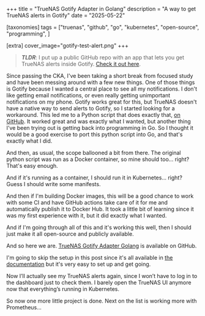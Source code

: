 +++
title = "TrueNAS Gotify Adapter in Golang"
description = "A way to get TrueNAS alerts in Gotify"
date = "2025-05-22"

[taxonomies] 
tags = ["truenas", "github", "go", "kubernetes", "open-source", "programming", ]

[extra]
cover_image="gotify-test-alert.png"
+++

> ***TLDR***: I put up a public GitHub repo with an app that lets you get TrueNAS alerts inside Gotify.  [Check it out here](https://github.com/jwschman/truenas-gotify-adapter-golang).

Since passing the CKA, I've been taking a short break from focused study and have been messing around with a few new things.  One of those things is Gotify because I wanted a central place to see all my notifications.  I don't like getting email notifications, or even really getting unimportant notifications on my phone.  Gotify works great for this, but TrueNAS doesn't have a native way to send alerts to Gotify, so I started looking for a workaround.  This led me to a Python script that does exactly that, [on GitHub](https://github.com/ZTube/truenas-gotify-adapter).  It worked great and was exactly what I wanted, but another thing I've been trying out is getting back into programming in Go.  So I thought it would be a good exercise to port this python script into Go, and that's exactly what I did.

And then, as usual, the scope ballooned a bit from there.  The original python script was run as a Docker container, so mine should too... right?  That's easy enough.

And if it's running as a container, I should run it in Kubernetes... right?  Guess I should write some manifests.

And then if I'm building Docker images, this will be a good chance to work with some CI and have GitHub actions take care of it for me and automatically publish it to Docker Hub.  It took a little bit of learning since it was my first experience with it, but it did exactly what I wanted.

And if I'm going through all of this and it's working this well, then I should just make it all open-source and publicly available.

And so here we are.  [TrueNAS Gotify Adapter Golang](https://github.com/jwschman/truenas-gotify-adapter-golang) is available on GitHub.

I'm going to skip the setup in this post since it's all available in [the documentation](https://github.com/jwschman/truenas-gotify-adapter-golang/blob/main/readme.md) but it's very easy to set up and get going.

Now I’ll actually see my TrueNAS alerts again, since I won’t have to log in to the dashboard just to check them. I barely open the TrueNAS UI anymore now that everything’s running in Kubernetes.

So now one more little project is done.  Next on the list is working more with Prometheus...

